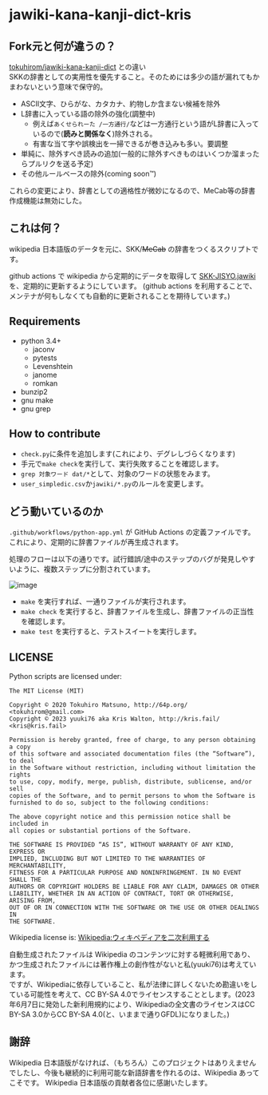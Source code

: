 # jawiki-kana-kanji-dict-kris

## Fork元と何が違うの？

[tokuhirom/jawiki-kana-kanji-dict](https://github.com/tokuhirom/jawiki-kana-kanji-dict) との違い  
SKKの辞書としての実用性を優先すること。そのためには多少の語が漏れてもかまわないという意味で保守的。

* ASCII文字、ひらがな、カタカナ、約物しか含まない候補を除外
* L辞書に入っている語の除外の強化(調整中)
  * 例えば`あくせられーた /一方通行/`などは一方通行という語がL辞書に入っているので(**読みと関係なく**)除外される。
  * 有害な当て字や誤検出を一掃できるが巻き込みも多い。要調整
* 単純に、除外すべき読みの追加(一般的に除外すべきものはいくつか溜まったらプルリクを送る予定)
* その他ルールベースの除外(coming soon™)  

これらの変更により、辞書としての適格性が微妙になるので、MeCab等の辞書作成機能は無効にした。

## これは何？

wikipedia 日本語版のデータを元に、SKK/~~MeCab~~ の辞書をつくるスクリプトです。

github actions で wikipedia から定期的にデータを取得して [SKK-JISYO.jawiki](https://github.com/yuuki76/jawiki-kana-kanji-dict-kris/blob/master/SKK-JISYO.jawiki) を、定期的に更新するようにしています。
(github actions を利用することで、メンテナが何もしなくても自動的に更新されることを期待しています。)

## Requirements

* python 3.4+
  * jaconv
  * pytests
  * Levenshtein
  * janome
  * romkan
* bunzip2
* gnu make
* gnu grep

## How to contribute

* `check.py`に条件を追加します(これにより、デグレしづらくなります)
* 手元で`make check`を実行して、実行失敗することを確認します。
* `grep 対象ワード dat/*`として、対象のワードの状態をみます。
* `user_simpledic.csv`か`jawiki/*.py`のルールを変更します。

## どう動いているのか

`.github/workflows/python-app.yml` が GitHub Actions の定義ファイルです。これにより、定期的に辞書ファイルが再生成されます。

処理のフローは以下の通りです。試行錯誤/途中のステップのバグが発見しやすいように、複数ステップに分割されています。

![image](https://user-images.githubusercontent.com/21084/91639588-abdfa500-ea52-11ea-879e-dfb364627c4d.png)

* `make` を実行すれば、一通りファイルが実行されます。
* `make check` を実行すると、辞書ファイルを生成し、辞書ファイルの正当性を確認します。
* `make test` を実行すると、テストスイートを実行します。

## LICENSE

Python scripts are licensed under:

    The MIT License (MIT)

    Copyright © 2020 Tokuhiro Matsuno, http://64p.org/ <tokuhirom@gmail.com>
    Copyright © 2023 yuuki76 aka Kris Walton, http://kris.fail/ <kris@kris.fail>

    Permission is hereby granted, free of charge, to any person obtaining a copy
    of this software and associated documentation files (the “Software”), to deal
    in the Software without restriction, including without limitation the rights
    to use, copy, modify, merge, publish, distribute, sublicense, and/or sell
    copies of the Software, and to permit persons to whom the Software is
    furnished to do so, subject to the following conditions:

    The above copyright notice and this permission notice shall be included in
    all copies or substantial portions of the Software.

    THE SOFTWARE IS PROVIDED “AS IS”, WITHOUT WARRANTY OF ANY KIND, EXPRESS OR
    IMPLIED, INCLUDING BUT NOT LIMITED TO THE WARRANTIES OF MERCHANTABILITY,
    FITNESS FOR A PARTICULAR PURPOSE AND NONINFRINGEMENT. IN NO EVENT SHALL THE
    AUTHORS OR COPYRIGHT HOLDERS BE LIABLE FOR ANY CLAIM, DAMAGES OR OTHER
    LIABILITY, WHETHER IN AN ACTION OF CONTRACT, TORT OR OTHERWISE, ARISING FROM,
    OUT OF OR IN CONNECTION WITH THE SOFTWARE OR THE USE OR OTHER DEALINGS IN
    THE SOFTWARE.

Wikipedia license is: [Wikipedia:ウィキペディアを二次利用する](https://ja.wikipedia.org/wiki/Wikipedia:%E3%82%A6%E3%82%A3%E3%82%AD%E3%83%9A%E3%83%87%E3%82%A3%E3%82%A2%E3%82%92%E4%BA%8C%E6%AC%A1%E5%88%A9%E7%94%A8%E3%81%99%E3%82%8B)

自動生成されたファイルは Wikipedia のコンテンツに対する軽微利用であり、かつ生成されたファイルには著作権上の創作性がないと私(yuuki76)は考えています。  
ですが、Wikipediaに依存していること、私が法律に詳しくないため勘違いをしている可能性を考えて、CC BY-SA 4.0でライセンスすることとします。(2023年6月7日に発効した新利用規約により、Wikipediaの全文書のライセンスはCC BY-SA 3.0からCC BY-SA 4.0(と、いままで通りGFDL)になりました。)

## 謝辞

Wikipedia 日本語版がなければ、（もちろん）このプロジェクトはありえませんでしたし、今後も継続的に利用可能な新語辞書を作れるのは、Wikipedia あってこそです。
Wikipedia 日本語版の貢献者各位に感謝いたします。
